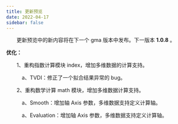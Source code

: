 ```yaml
---
title: 更新预览
date: 2022-04-17
sidebar: false
---
```


&emsp;　更新预览中的新内容将在下一个 gma 版本中发布。下一版本 **1.0.8** 。

<font color="#3CB371"><i class="fab fa-superpowers"></i></font> **优化：**

&emsp;　1、重构指数计算模块 index，增加多维数据的计算支持。

&emsp;　　a、TVDI：修正了一个拟合结果异常的 bug。

&emsp;　2、重构数学计算 math 模块，增加多维数据计算支持。

&emsp;　　a、Smooth：增加轴 Axis 参数，多维数据支持定义计算轴。

&emsp;　　a、Evaluation：增加轴 Axis 参数，多维数据支持定义计算轴。
